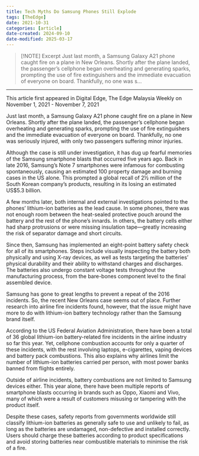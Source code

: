 ```yaml
---
title: Tech Myths Do Samsung Phones Still Explode
tags: [TheEdge]
date: 2021-10-31
categories: [article]
date-created: 2024-09-10
date-modified: 2025-03-17
---
```


> [!NOTE] Excerpt
> Just last month, a Samsung Galaxy A21 phone caught fire on a plane in New Orleans. Shortly after the plane landed, the passenger’s cellphone began overheating and generating sparks, prompting the use of fire extinguishers and the immediate evacuation of everyone on board. Thankfully, no one was s…

---

This article first appeared in Digital Edge, The Edge Malaysia Weekly on November 1, 2021 - November 7, 2021

Just last month, a Samsung Galaxy A21 phone caught fire on a plane in New Orleans. Shortly after the plane landed, the passenger’s cellphone began overheating and generating sparks, prompting the use of fire extinguishers and the immediate evacuation of everyone on board. Thankfully, no one was seriously injured, with only two passengers suffering minor injuries.

Although the case is still under investigation, it has dug up fearful memories of the Samsung smartphone blasts that occurred five years ago. Back in late 2016, Samsung’s Note 7 smartphones were infamous for combusting spontaneously, causing an estimated 100 property damage and burning cases in the US alone. This prompted a global recall of 2½ million of the South Korean company’s products, resulting in its losing an estimated US$5.3 billion.

A few months later, both internal and external investigations pointed to the phones’ lithium-ion batteries as the lead cause. In some phones, there was not enough room between the heat-sealed protective pouch around the battery and the rest of the phone’s innards. In others, the battery cells either had sharp protrusions or were missing insulation tape—greatly increasing the risk of separator damage and short circuits.

Since then, Samsung has implemented an eight-point battery safety check for all of its smartphones. Steps include visually inspecting the battery both physically and using X-ray devices, as well as tests targeting the batteries’ physical durability and their ability to withstand charges and discharges. The batteries also undergo constant voltage tests throughout the manufacturing process, from the bare-bones component level to the final assembled device.

Samsung has gone to great lengths to prevent a repeat of the 2016 incidents. So, the recent New Orleans case seems out of place. Further research into airline fire incidents found, however, that the issue might have more to do with lithium-ion battery technology rather than the Samsung brand itself.

According to the US Federal Aviation Administration, there have been a total of 36 global lithium-ion battery-related fire incidents in the airline industry so far this year. Yet, cellphone combustion accounts for only a quarter of these incidents, with the rest involving laptops, e-cigarettes, vaping devices and battery pack combustions. This also explains why airlines limit the number of lithium-ion batteries carried per person, with most power banks banned from flights entirely.

Outside of airline incidents, battery combustions are not limited to Samsung devices either. This year alone, there have been multiple reports of smartphone blasts occurring in brands such as Oppo, Xiaomi and Vivo, many of which were a result of customers misusing or tampering with the product itself.

Despite these cases, safety reports from governments worldwide still classify lithium-ion batteries as generally safe to use and unlikely to fail, as long as the batteries are undamaged, non-defective and installed correctly. Users should charge these batteries according to product specifications and avoid storing batteries near combustible materials to minimise the risk of a fire.

